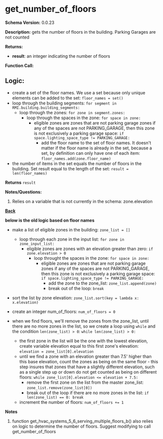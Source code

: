 # get_number_of_floors
**Schema Version:** 0.0.23  

**Description:** gets the number of floors in the building.  Parking Garages are not counted

**Returns:**  
- **result**: an integer indicating the number of floors
 
**Function Call:**

## Logic:

- create a set of the floor names.  We use a set because only unique elements can be added to the set: `floor_names = set()`
- loop through the building segments: `for segment in RMI.building.building_segments:`
	- loop through the zones: `for zone in segment.zones:`
		- loop through the spaces in the zone: `for space in zone:`
			- eligible zones are zones that are not parking garage zones if any of the spaces are not PARKING_GARAGE, then this zone is not exclusively a parking garage space: `if space.lighting_space_type != PARKING_GARAGE:`
				- add the floor name to the set of floor names.  It doesn't matter if the floor name is already in the set, because a set, by definition can only have one of each item: `floor_names.add(zone.floor_name)`
- the number of items in the set equals the number of floors in the building.  Set result equal to the length of the set: `result = len(floor_names)`

**Returns** `result`

**Notes/Questions:**  
1. Relies on a variable that is not currently in the schema: zone.elevation

**[Back](../_toc.md)**




**below is the old logic based on floor names**

- make a list of eligible zones in the building: `zone_list = []`
	- loop through each zone in the input list: `for zone in zone_input_list: `
		- eligible zones are zones with an elevation greater than zero: `if zone.elevation > 0`
			- loop throught the spaces in the zone: `for space in zone:`
				- eligible zones are zones that are not parking garage zones if any of the spaces are not PARKING_GARAGE, then this zone is not exclusively a parking garage space: `if space.lighting_space_type != PARKING_GARAGE:`
					- add the zone to the zone_list: `zone_list.append(zone)`
					- break out of the loop: `break`

- sort the list by zone elevation: `zone_list.sort(key = lambda x: x.elevation)`

- create an integer num_of_floors: `num_of_floors = 0`

- when we find floors, we'll remove the zones from the zone_list, until there are no more zones in the list, so we create a loop using `while` and the condition `len(zone_list) > 0`: `while len(zone_list) > 0:`
	- the first zone in the list will be the one with the lowest elevation, create variable elevation equal to this first zone's elevation: `elevation = zone_list[0].elevation`
	- until we find a zone with an elevation greater than 7.5' higher than this base elevation, count the zones as being on the same floor - this step insures that zones that have a slightly different elevation, such as a single step up or down do not get counted as being on different floors: `while zone_list[0].elevation <= elevation + 7.5:`
		- remove the first zone on the list from the master zone_list: `zone_list.remove(zone_list[0])`
		- break out of the loop if there are no more zones in the list: `if len(zone_list) == 0: break`
	- increment the number of floors: `num_of_floors += 1`

**Notes**
1.  function get_hvac_systems_5_6_serving_multiple_floors_b() also relies on logic to determine the number of floors.  Suggest modifying to call get_number_of_floors
